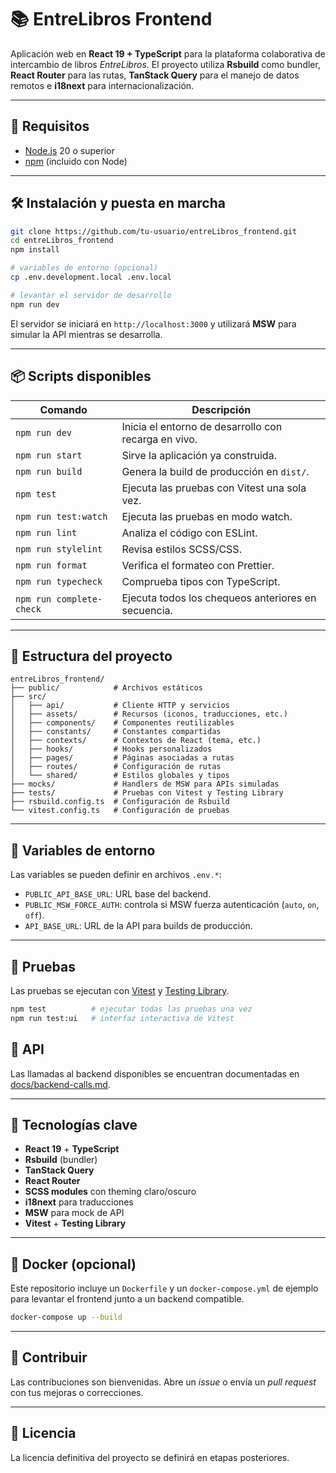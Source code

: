 # 📚 EntreLibros Frontend

Aplicación web en **React 19 + TypeScript** para la plataforma colaborativa de intercambio de libros _EntreLibros_. El proyecto utiliza **Rsbuild** como bundler, **React Router** para las rutas, **TanStack Query** para el manejo de datos remotos e **i18next** para internacionalización.

---

## 🚀 Requisitos

- [Node.js](https://nodejs.org/) 20 o superior
- [npm](https://www.npmjs.com/) (incluido con Node)

---

## 🛠️ Instalación y puesta en marcha

```bash
git clone https://github.com/tu-usuario/entreLibros_frontend.git
cd entreLibros_frontend
npm install

# variables de entorno (opcional)
cp .env.development.local .env.local

# levantar el servidor de desarrollo
npm run dev
```

El servidor se iniciará en `http://localhost:3000` y utilizará **MSW** para simular la API mientras se desarrolla.

---

## 📦 Scripts disponibles

| Comando                  | Descripción                                          |
| ------------------------ | ---------------------------------------------------- |
| `npm run dev`            | Inicia el entorno de desarrollo con recarga en vivo. |
| `npm run start`          | Sirve la aplicación ya construida.                   |
| `npm run build`          | Genera la build de producción en `dist/`.            |
| `npm test`               | Ejecuta las pruebas con Vitest una sola vez.         |
| `npm run test:watch`     | Ejecuta las pruebas en modo watch.                   |
| `npm run lint`           | Analiza el código con ESLint.                        |
| `npm run stylelint`      | Revisa estilos SCSS/CSS.                             |
| `npm run format`         | Verifica el formateo con Prettier.                   |
| `npm run typecheck`      | Comprueba tipos con TypeScript.                      |
| `npm run complete-check` | Ejecuta todos los chequeos anteriores en secuencia.  |

---

## 📂 Estructura del proyecto

```text
entreLibros_frontend/
├── public/            # Archivos estáticos
├── src/
│   ├── api/           # Cliente HTTP y servicios
│   ├── assets/        # Recursos (iconos, traducciones, etc.)
│   ├── components/    # Componentes reutilizables
│   ├── constants/     # Constantes compartidas
│   ├── contexts/      # Contextos de React (tema, etc.)
│   ├── hooks/         # Hooks personalizados
│   ├── pages/         # Páginas asociadas a rutas
│   ├── routes/        # Configuración de rutas
│   └── shared/        # Estilos globales y tipos
├── mocks/             # Handlers de MSW para APIs simuladas
├── tests/             # Pruebas con Vitest y Testing Library
├── rsbuild.config.ts  # Configuración de Rsbuild
└── vitest.config.ts   # Configuración de pruebas
```

---

## 🔧 Variables de entorno

Las variables se pueden definir en archivos `.env.*`:

- `PUBLIC_API_BASE_URL`: URL base del backend.
- `PUBLIC_MSW_FORCE_AUTH`: controla si MSW fuerza autenticación (`auto`, `on`, `off`).
- `API_BASE_URL`: URL de la API para builds de producción.

---

## 🧪 Pruebas

Las pruebas se ejecutan con [Vitest](https://vitest.dev/) y [Testing Library](https://testing-library.com/).

```bash
npm test          # ejecutar todas las pruebas una vez
npm run test:ui   # interfaz interactiva de Vitest
```

## 📡 API

Las llamadas al backend disponibles se encuentran documentadas en [docs/backend-calls.md](docs/backend-calls.md).

---

## 🧩 Tecnologías clave

- **React 19** + **TypeScript**
- **Rsbuild** (bundler)
- **TanStack Query**
- **React Router**
- **SCSS modules** con theming claro/oscuro
- **i18next** para traducciones
- **MSW** para mock de API
- **Vitest** + **Testing Library**

---

## 🐳 Docker (opcional)

Este repositorio incluye un `Dockerfile` y un `docker-compose.yml` de ejemplo para levantar el frontend junto a un backend compatible.

```bash
docker-compose up --build
```

---

## 🤝 Contribuir

Las contribuciones son bienvenidas. Abre un _issue_ o envía un _pull request_ con tus mejoras o correcciones.

---

## 📄 Licencia

La licencia definitiva del proyecto se definirá en etapas posteriores.

